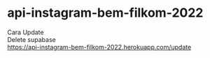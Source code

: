 # api-instagram-bem-filkom-2022

Cara Update <br>
Delete supabase <br>
https://api-instagram-bem-filkom-2022.herokuapp.com/update
